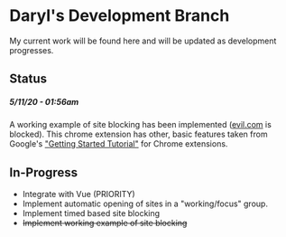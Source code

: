 # Daryl's Development Branch
My current work will be found here and will be updated as development progresses.

## Status
##### *5/11/20 - 01:56am*
A working example of site blocking has been implemented ([evil.com](evil.com) is blocked). This chrome extension has other, basic features taken from Google's ["Getting Started Tutorial"](https://developer.chrome.com/extensions/getstarted) for Chrome extensions.

## In-Progress
  * Integrate with Vue (PRIORITY)
  * Implement automatic opening of sites in a "working/focus" group.
  * Implement timed based site blocking
  * ~~Implement working example of site blocking~~